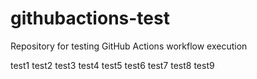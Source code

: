 # githubactions-test
Repository for testing GitHub Actions workflow execution

test1
test2
test3
test4
test5
test6
test7
test8
test9